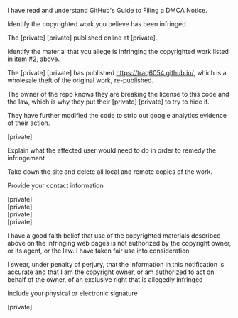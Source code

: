I have read and understand GitHub's Guide to Filing a DMCA Notice.

Identify the copyrighted work you believe has been infringed

The [private] [private] published online at  [private].

Identify the material that you allege is infringing the copyrighted work listed in item #2, above. 

The [private] [private] has published https://traq6054.github.io/, which is a wholesale theft of the original work, re-published.

The owner of the repo knows they are breaking the license to this code and the law, which is why they put their [private] [private] to try to hide it.

They have further modified the code to strip out google analytics evidence of their action.

[private]

Explain what the affected user would need to do in order to remedy the infringement

Take down the site and delete all local and remote copies of the work.

Provide your contact information

[private]  
[private]  
[private]  
[private]  

I have a good faith belief that use of the copyrighted materials described above on the infringing web pages is not authorized by the copyright owner, or its agent, or the law. I have taken fair use into consideration

I swear, under penalty of perjury, that the information in this notification is accurate and that I am the copyright owner, or am authorized to act on behalf of the owner, of an exclusive right that is allegedly infringed

Include your physical or electronic signature

[private]  
